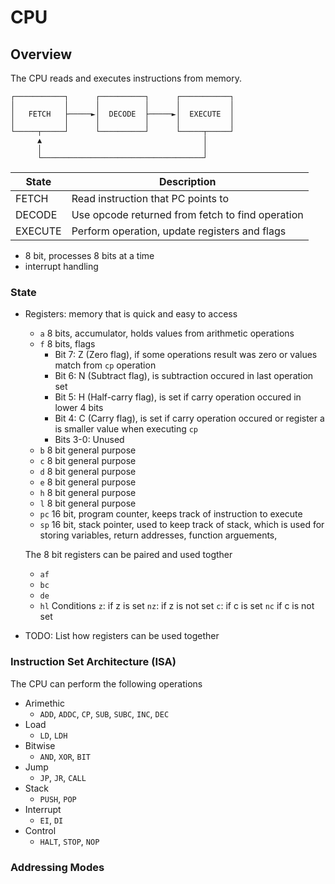 # CPU

## Overview
The CPU reads and executes instructions from memory. 

```
┌───────────┐      ┌──────────┐      ┌───────────┐
│           │      │          │      │           │
│   FETCH   ├─────►│  DECODE  ├─────►│  EXECUTE  │
│           │      │          │      │           │
└─────┬─────┘      └──────────┘      └─────┬─────┘
      ▲                                    │
      │                                    │
      └────────────────────────────────────┘
```

| State | Description |
|-------|-------------|
| FETCH | Read instruction that PC points to |
| DECODE | Use opcode returned from fetch to find operation |
| EXECUTE | Perform operation, update registers and flags |

- 8 bit, processes 8 bits at a time
- interrupt handling

### State
- Registers: memory that is quick and easy to access
  - `a` 8 bits, accumulator, holds values from arithmetic operations
  - `f` 8 bits, flags
    - Bit 7: Z (Zero flag), if some operations result was zero or values match from `cp` operation
    - Bit 6: N (Subtract flag), is subtraction occured in last operation set
    - Bit 5: H (Half-carry flag), is set if carry operation occured in lower 4 bits
    - Bit 4: C (Carry flag), is set if carry operation occured or register a is smaller value when executing `cp` 
    - Bits 3-0: Unused
  - `b` 8 bit general purpose
  - `c` 8 bit general purpose
  - `d` 8 bit general purpose
  - `e` 8 bit general purpose
  - `h` 8 bit general purpose
  - `l` 8 bit general purpose
  - `pc` 16 bit, program counter, keeps track of instruction to execute
  - `sp` 16 bit, stack pointer, used to keep track of stack, which is used for storing variables, return addresses, function arguements, 

  The 8 bit registers can be paired and used togther
  - `af`
  - `bc`
  - `de`
  - `hl`
Conditions
  `z`: if z is set
  `nz`: if z is not set
  `c`: if c is set
  `nc` if c is not set


- TODO: List how registers can be used together

### Instruction Set Architecture (ISA)
The CPU can perform the following operations
- Arimethic
  - `ADD`, `ADDC`, `CP`, `SUB`, `SUBC`, `INC`, `DEC`
- Load
  - `LD`, `LDH`
- Bitwise
  - `AND`, `XOR`, `BIT`
- Jump
  - `JP`, `JR`, `CALL`
- Stack
  - `PUSH`, `POP`
- Interrupt
  - `EI`, `DI`
- Control
  - `HALT`, `STOP`, `NOP`

### Addressing Modes
